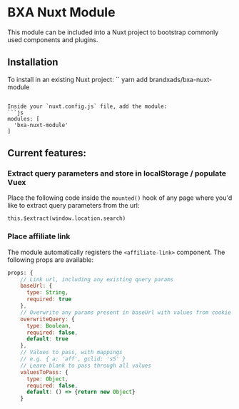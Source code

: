 # BXA Nuxt Module
This module can be included into a Nuxt project to bootstrap commonly used components and plugins.

## Installation
To install in an existing Nuxt project:
``
yarn add brandxads/bxa-nuxt-module
```

Inside your `nuxt.config.js` file, add the module:
```js
modules: [
  'bxa-nuxt-module'
]
```

## Current features:

### Extract query parameters and store in localStorage / populate Vuex
Place the following code inside the `mounted()` hook of any page where you'd like to extract query parameters from the url:
```
this.$extract(window.location.search)
```

### Place affiliate link
The module automatically registers the `<affiliate-link>` component. The following props are available:
```js
props: {
    // Link url, including any existing query params
    baseUrl: {
      type: String,
      required: true
    },
    // Overwrite any params present in baseUrl with values from cookie
    overwriteQuery: {
      type: Boolean,
      required: false,
      default: true
    },
    // Values to pass, with mappings
    // e.g. { a: 'aff', gclid: 's5' }
    // Leave blank to pass through all values
    valuesToPass: {
      type: Object,
      required: false,
      default: () => {return new Object}
    }
``` 
